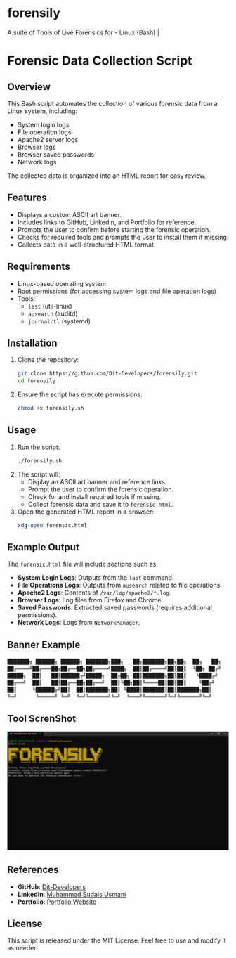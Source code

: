 # forensily
A suite of Tools of Live Forensics for - Linux (Bash) |

# Forensic Data Collection Script

## Overview
This Bash script automates the collection of various forensic data from a Linux system, including:
- System login logs
- File operation logs
- Apache2 server logs
- Browser logs
- Browser saved passwords
- Network logs

The collected data is organized into an HTML report for easy review.

## Features
- Displays a custom ASCII art banner.
- Includes links to GitHub, LinkedIn, and Portfolio for reference.
- Prompts the user to confirm before starting the forensic operation.
- Checks for required tools and prompts the user to install them if missing.
- Collects data in a well-structured HTML format.

## Requirements
- Linux-based operating system
- Root permissions (for accessing system logs and file operation logs)
- Tools:
  - `last` (util-linux)
  - `ausearch` (auditd)
  - `journalctl` (systemd)

## Installation
1. Clone the repository:
   ```bash
   git clone https://github.com/Dit-Developers/forensily.git
   cd forensily
   ```
2. Ensure the script has execute permissions:
   ```bash
   chmod +x forensily.sh
   ```

## Usage
1. Run the script:
   ```bash
   ./forensily.sh
   ```
2. The script will:
   - Display an ASCII art banner and reference links.
   - Prompt the user to confirm the forensic operation.
   - Check for and install required tools if missing.
   - Collect forensic data and save it to `forensic.html`.
3. Open the generated HTML report in a browser:
   ```bash
   xdg-open forensic.html
   ```

## Example Output
The `forensic.html` file will include sections such as:
- **System Login Logs**: Outputs from the `last` command.
- **File Operations Logs**: Outputs from `ausearch` related to file operations.
- **Apache2 Logs**: Contents of `/var/log/apache2/*.log`.
- **Browser Logs**: Log files from Firefox and Chrome.
- **Saved Passwords**: Extracted saved passwords (requires additional permissions).
- **Network Logs**: Logs from `NetworkManager`.

## Banner Example
```
███████╗ ██████╗ ██████╗ ███████╗███╗   ██╗███████╗██╗██╗  ██╗   ██╗
██╔════╝██╔═══██╗██╔══██╗██╔════╝████╗  ██║██╔════╝██║██║  ╚██╗ ██╔╝
█████╗  ██║   ██║██████╔╝█████╗  ██╔██╗ ██║███████╗██║██║   ╚████╔╝ 
██╔══╝  ██║   ██║██╔══██╗██╔══╝  ██║╚██╗██║╚════██║██║██║    ╚██╔╝  
██║     ╚██████╔╝██║  ██║███████╗██║ ╚████║███████║██║███████╗██║   
╚═╝      ╚═════╝ ╚═╝  ╚═╝╚══════╝╚═╝  ╚═══╝╚══════╝╚═╝╚══════╝╚═╝   
```
## Tool ScrenShot
![Tool Screenshot](forensily.PNG)

## References
- **GitHub**: [Dit-Developers](https://github.com/Dit-Developers/)
- **LinkedIn**: [Muhammad Sudais Usmani](https://www.linkedin.com/in/muhammad-sudais-usmani-950889311/)
- **Portfolio**: [Portfolio Website](https://msu-portfolio.vercel.app/)

## License
This script is released under the MIT License. Feel free to use and modify it as needed.
